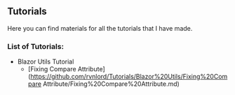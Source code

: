 ## Tutorials

Here you can find materials for all the tutorials that I have made.
   
### List of Tutorials:

* Blazor Utils Tutorial
  * [Fixing Compare Attribute](https://github.com/rvnlord/Tutorials/Blazor%20Utils/Fixing%20Compare Attribute/Fixing%20Compare%20Attribute.md)








